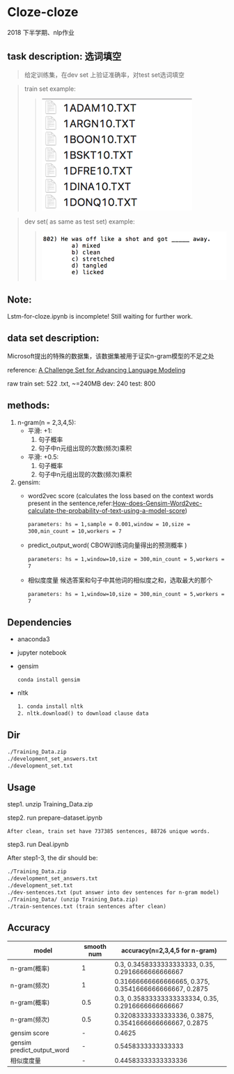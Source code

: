 # Cloze-cloze
2018 下半学期、nlp作业
## task description: 选词填空
>给定训练集，在dev set 上验证准确率，对test set选词填空

>train set example:
>>![](train-example.jpg)

>dev set( as same as test set) example:
>>![](dev-example.jpg)

## Note:
Lstm-for-cloze.ipynb is incomplete! Still waiting for further work.


## data set description:

Microsoft提出的特殊的数据集，该数据集被用于证实n-gram模型的不足之处
  
reference: [A Challenge Set for Advancing Language Modeling](https://www.microsoft.com/en-us/research/wp-content/uploads/2016/02/holmes.pdf  )

raw train set: 522 .txt, ~=240MB
dev: 240
test: 800

## methods:

1. n-gram(n = 2,3,4,5): 
    * 平滑: +1:
      1. 句子概率
      2. 句子中n元组出现的次数(频次)乘积
    * 平滑: +0.5: 
      1. 句子概率
      2. 句子中n元组出现的次数(频次)乘积
2. gensim:
    * word2vec score (calculates the loss based on the context words present in the sentence,refer:[How-does-Gensim-Word2vec-calculate-the-probability-of-text-using-a-model-score](https://www.quora.com/How-does-Gensim-Word2vec-calculate-the-probability-of-text-using-a-model-score))
    
          parameters: hs = 1,sample = 0.001,window = 10,size = 300,min_count = 10,workers = 7
    * predict_output_word( CBOW训练词向量得出的预测概率 )
          
          parameters: hs = 1,window=10,size = 300,min_count = 5,workers = 7
    * 相似度度量
      候选答案和句子中其他词的相似度之和，选取最大的那个
          
          parameters: hs = 1,window=10,size = 300,min_count = 5,workers = 7
          

## Dependencies
* anaconda3
* jupyter notebook
* gensim

      conda install gensim
* nltk

      1. conda install nltk
      2. nltk.download() to download clause data
 
## Dir
```
./Training_Data.zip
./development_set_answers.txt
./development_set.txt
```    
  
## Usage
step1. unzip Training_Data.zip

step2. run prepare-dataset.ipynb
    
    After clean, train set have 737385 sentences, 88726 unique words.

step3. run Deal.ipynb

After step1-3, the dir should be:
```
./Training_Data.zip
./development_set_answers.txt
./development_set.txt
./dev-sentences.txt (put answer into dev sentences for n-gram model)
./Training_Data/ (unzip Training_Data.zip)
./train-sentences.txt (train sentences after clean)
```  
## Accuracy
| model | smooth num | accuracy(n=2,3,4,5 for n-gram) |
| ----- | ----- | ----- |
|n-gram(概率) | 1 |0.3, 0.3458333333333333, 0.35, 0.2916666666666667|
|n-gram(频次) | 1 |0.31666666666666665, 0.375, 0.3541666666666667, 0.2875|
|n-gram(概率) | 0.5 |0.3, 0.35833333333333334, 0.35, 0.2916666666666667|
|n-gram(频次) | 0.5 |0.32083333333333336, 0.3875, 0.3541666666666667, 0.2875|
|gensim score | - |0.4625|
|gensim predict_output_word | - |0.5458333333333333|
|相似度度量|-|0.44583333333333336|

